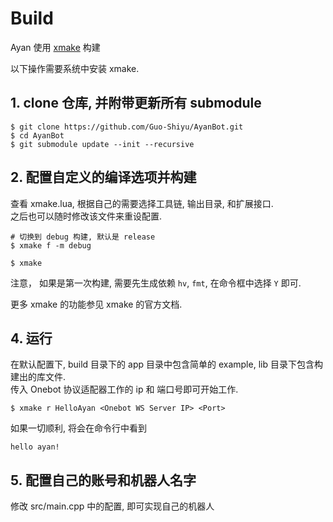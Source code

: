 # Build   
Ayan 使用 [xmake](https://xmake.io/#/) 构建     

以下操作需要系统中安装 xmake. 
  
## 1. clone 仓库, 并附带更新所有 submodule   
~~~
$ git clone https://github.com/Guo-Shiyu/AyanBot.git  
$ cd AyanBot  
$ git submodule update --init --recursive 
~~~

## 2. 配置自定义的编译选项并构建  
查看 xmake.lua, 根据自己的需要选择工具链, 输出目录, 和扩展接口.    
之后也可以随时修改该文件来重设配置.   

~~~
# 切换到 debug 构建, 默认是 release 
$ xmake f -m debug  

$ xmake   
~~~ 

注意， 如果是第一次构建, 需要先生成依赖 `hv`, `fmt`,  在命令框中选择 `Y`  即可.

更多 xmake 的功能参见 xmake 的官方文档.    

## 4. 运行    
  在默认配置下, build 目录下的 app 目录中包含简单的 example,  lib 目录下包含构建出的库文件.     
 传入 Onebot 协议适配器工作的 ip 和 端口号即可开始工作.    
 ~~~
 $ xmake r HelloAyan <Onebot WS Server IP> <Port>  
 ~~~
 如果一切顺利, 将会在命令行中看到  

 ~~~
 hello ayan!   
 ~~~

## 5. 配置自己的账号和机器人名字  
修改 src/main.cpp 中的配置, 即可实现自己的机器人   